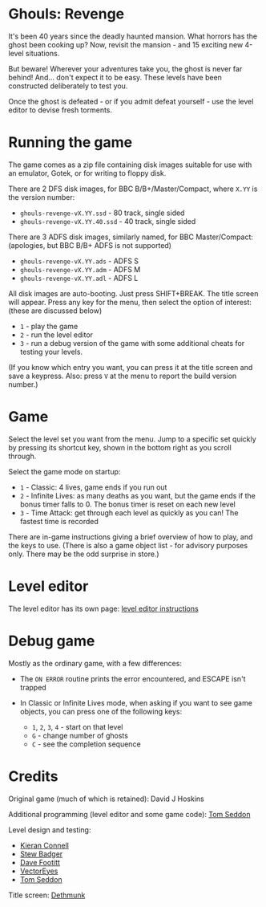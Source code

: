 # Ghouls: Revenge

It's been 40 years since the deadly haunted mansion. What horrors has
the ghost been cooking up? Now, revisit the mansion - and 15 exciting
new 4-level situations.

But beware! Wherever your adventures take you, the ghost is never far
behind! And... don't expect it to be easy. These levels have been
constructed deliberately to test you.

Once the ghost is defeated - or if you admit defeat yourself - use the
level editor to devise fresh torments.

# Running the game

The game comes as a zip file containing disk images suitable for use
with an emulator, Gotek, or for writing to floppy disk.

There are 2 DFS disk images, for BBC B/B+/Master/Compact, where `X.YY`
is the version number:

- `ghouls-revenge-vX.YY.ssd` - 80 track, single sided
- `ghouls-revenge-vX.YY.40.ssd` - 40 track, single sided

There are 3 ADFS disk images, similarly named, for BBC Master/Compact:
(apologies, but BBC B/B+ ADFS is not supported)

- `ghouls-revenge-vX.YY.ads` - ADFS S
- `ghouls-revenge-vX.YY.adm` - ADFS M
- `ghouls-revenge-vX.YY.adl` - ADFS L

All disk images are auto-booting. Just press SHIFT+BREAK. The title
screen will appear. Press any key for the menu, then select the option
of interest: (these are discussed below)

- `1` - play the game
- `2` - run the level editor
- `3` - run a debug version of the game with some additional cheats
  for testing your levels.
  
(If you know which entry you want, you can press it at the title
screen and save a keypress. Also: press `V` at the menu to report the
build version number.)

# Game

Select the level set you want from the menu. Jump to a specific set
quickly by pressing its shortcut key, shown in the bottom right as you
scroll through.

Select the game mode on startup:

- `1` - Classic: 4 lives, game ends if you run out
- `2` - Infinite Lives: as many deaths as you want, but the game ends
  if the bonus timer falls to 0. The bonus timer is reset on each new
  level
- `3` - Time Attack: get through each level as quickly as you can! The
  fastest time is recorded

There are in-game instructions giving a brief overview of how to play,
and the keys to use. (There is also a game object list - for advisory
purposes only. There may be the odd surprise in store.)

# Level editor

The level editor has its own page: [level editor instructions](./ghouls-revenge-level-editor.md)

# Debug game

Mostly as the ordinary game, with a few differences:

- The `ON ERROR` routine prints the error encountered, and ESCAPE
  isn't trapped
- In Classic or Infinite Lives mode, when asking if you want to see
  game objects, you can press one of the following keys:
  
  - `1`, `2`, `3`, `4` - start on that level
  - `G` - change number of ghosts
  - `C` - see the completion sequence

# Credits

Original game (much of which is retained): David J Hoskins

Additional programming (level editor and some game code): [Tom
Seddon](https://www.stardot.org.uk/forums/memberlist.php?mode=viewprofile&u=454)

Level design and testing:

- [Kieran Connell](https://www.stardot.org.uk/forums/memberlist.php?mode=viewprofile&u=10431)
- [Stew Badger](https://www.stardot.org.uk/forums/memberlist.php?mode=viewprofile&u=9784)
- [Dave Footitt](https://www.stardot.org.uk/forums/memberlist.php?mode=viewprofile&u=605)
- [VectorEyes](https://www.stardot.org.uk/forums/memberlist.php?mode=viewprofile&u=11399)
- [Tom Seddon](https://www.stardot.org.uk/forums/memberlist.php?mode=viewprofile&u=454)

Title screen: [Dethmunk](https://www.stardot.org.uk/forums/memberlist.php?mode=viewprofile&u=10689)

